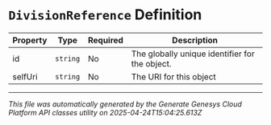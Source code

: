 # `DivisionReference` Definition

| Property | Type | Required | Description |
|----------|------|----------|-------------|
| id | `string` | No | The globally unique identifier for the object. |
| selfUri | `string` | No | The URI for this object |

---

*This file was automatically generated by the Generate Genesys Cloud Platform API classes utility on 2025-04-24T15:04:25.613Z*